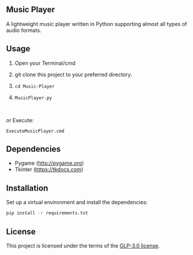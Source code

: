 ## Music Player
A lightweight music player written in Python supporting almost all types of audio formats.

## Usage
1. Open your Terminal/cmd

2. git clone this project to your preferred directory.

3. `cd Music-Player`

4. `MusicPlayer.py`

<br/>

or Execute:

```
ExecuteMusicPlayer.cmd
```

## Dependencies

- Pygame (http://pygame.org)
- Tkinter (https://tkdocs.com)

## Installation
Set up a virtual environment and install the dependencies:
```sh
pip install -r requirements.txt
```

## License
This project is licensed under the terms of the [GLP-3.0 license](https://github.com/yyscoop/Music-Player/blob/master/LICENSEE).
